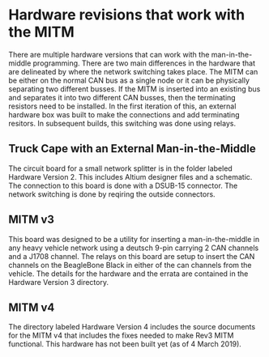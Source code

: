 # Hardware revisions that work with the MITM
There are multiple hardware versions that can work with the man-in-the-middle programming. There are two main differences in the hardware that are delineated by where the network switching takes place. The MITM can be either on the normal CAN bus as a single node or it can be physically separating two different busses. If the MITM is inserted into an existing bus and separates it into two different CAN busses, then the terminating resistors need to be installed. In the first iteration of this, an external hardware box was built to make the connections and add terminating resitors. In subsequent builds, this switching was done using relays. 

## Truck Cape with an External Man-in-the-Middle
The circuit board for a small network splitter is in the folder labeled Hardware Version 2. This includes Altium designer files and a schematic. The connection to this board is done with a DSUB-15 connector. The network switching is done by reqiring the outside connectors.

## MITM v3
This board was designed to be a utility for inserting a man-in-the-middle in any heavy vehicle network using a deutsch 9-pin carrying 2 CAN channels and a J1708 channel. The relays on this board are setup to insert the CAN channels on the BeagleBone Black in either of the can channels from the vehicle. The details for the hardware and the errata are contained in the Hardware Version 3 directory.

## MITM v4
The directory labeled Hardware Version 4 includes the source documents for the MITM v4 that includes the fixes needed to make Rev3 MITM functional. This hardware has not been built yet (as of 4 March 2019).
